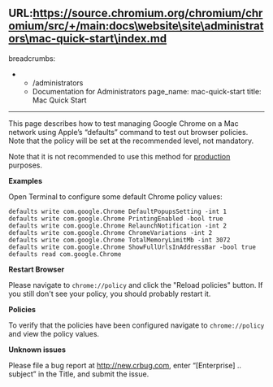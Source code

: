 URL:https://source.chromium.org/chromium/chromium/src/+/main:docs\website\site\administrators\mac-quick-start\index.md
---
breadcrumbs:
- - /administrators
  - Documentation for Administrators
page_name: mac-quick-start
title: Mac Quick Start
---

This page describes how to test managing Google Chrome on a Mac network using
Apple’s “defaults” command to test out browser policies. Note that the policy
will be set at the recommended level, not mandatory.

Note that it is not recommended to use this method for
[production](https://support.google.com/chrome/a/answer/9020077]) purposes.

**Examples**

Open Terminal to configure some default Chrome policy values:
```
defaults write com.google.Chrome DefaultPopupsSetting -int 1
defaults write com.google.Chrome PrintingEnabled -bool true
defaults write com.google.Chrome RelaunchNotification -int 2
defaults write com.google.Chrome ChromeVariations -int 2
defaults write com.google.Chrome TotalMemoryLimitMb -int 3072
defaults write com.google.Chrome ShowFullUrlsInAddressBar -bool true
defaults read com.google.Chrome
```

**Restart Browser**

Please navigate to `chrome://policy` and click the "Reload policies" button.
 If you still don't see your policy, you should probably restart it.

**Policies**

To verify that the policies have been configured navigate to `chrome://policy`
and view the policy values.


**Unknown issues**

Please file a bug report at <http://new.crbug.com>, enter
“[Enterprise] .. subject” in the Title, and submit the issue.
